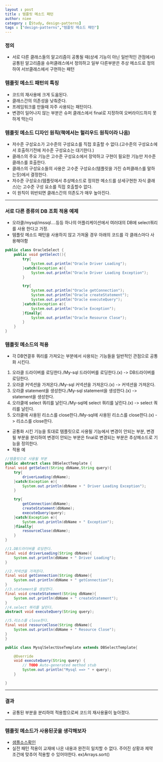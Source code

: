 ```yaml
---
layout : post
title : 템플릿 메소드 패턴
author: niee
category : [Study, design-patterns]
tags : ["design-patterns","템플릿 메소드 패턴"]
---
```


### 정의
- 서로 다른 클래스들의 알고리즘이 공통될 때(상세 기능이 아닌 일반적인 관점에서)  공통된 알고리즘을 슈퍼클래스에서 정의하고 일부 다른부분은 추상 메소드로 정의하여 서브클래스에서 구현하는 패턴

### 템플릿 메소드 패턴의 특징
- 코드의 재사용에 크게 도움된다.
- 클래스간의 의존성을 낮춰준다.
- 프레임워크를 만들때 자주 사용되는 패턴이다.
- 변경이 일어나지 않는 부분은 슈퍼 클래스에서 final로 지정하여 오버라이드하지 못하게 막는다

### 템플릿 메소드 디자인 원칙(책에서는 헐리우드 원칙이라 나옴)
- 저수준 구성요소가 고수준의 구성요소를 직접 호출할 수 없다.(고수준의 구성요소에서 호출하기전에 저수준 구성요소는 대기한다.)
- 클래스의 주요 기능은 고수준 구성요소에서 장악하고 구현이 필요한 기능만 저수준 클래스를 호출한다.
- 클래스의 구성요소들의 사용은 고수준 구성요소(템플릿을 가진 슈퍼클래스를 말하는듯)에서 결정한다.
- 저수준 구성요소(템플릿에서 추상메소드로 정의한 메소드를 상세구현한 자식 클래스)는 고수준 구성 요소를 직접 호출할수 없다.
- 이 원칙이 위반되면 클래스간의 의존도가 매우 높아진다.

--------------------------

### 서로 다른 종류의 DB 조회 적용 예제
- 오라클/mysql/mssql....등등 하나의 어플리케이션에서 여러대의 DB에 select쿼리를 사용 한다고 가정.
- 템플릿 메소드 패턴을 사용하지 않고 가져올 경우 아래의 코드를 각 클래스마다 사용해야함

```java
public class OracleSelect {
	public void getSelect(){
		try{
			System.out.println("Oracle Driver Loading");
		}catch(Exception e){
			System.out.println("Oracle Driver Loading Exception");
		}

		try{
			System.out.println("Oracle getConnection");
			System.out.println("Oracle createStatement");
			System.out.println("Oracle executeQuery");
		}catch(Exception e){
			System.out.println("Oracle Exception");
		}finally{
			System.out.println("Oracle Resource Close");
		}
	}
}
```

### 템플릿 메소드의 적용
- 각 DB연결후 쿼리를 가져오는 부분에서 사용되는 기능들을 일반적인 관점으로 공통화 시킨다.
 1. 오라클 드라이버를 로딩한다./My-sql 드라이버를 로딩한다.(x) -> DB드라이버를 로딩한다.
 2. 오라클 커넥션을 가져온다./My-sql 커넥션을 가져온다.(x) -> 커넥션을 가져온다.
 3. 오라클 statement을 생성한다./My-sql statement을 생성한다.(x) -> statement을 생성한다.
 4. 오라클에 select 쿼리를 날린다./My-sql에 select 쿼리를 날린다.(x) -> select 쿼리를 날린다.
 5. 오라클에 사용된 리소스를 close한다./My-sql에 사용된 리소스를 close한다.(x) -> 리소스를 close한다.
- 공통화 시킨 기능을 토대로 템플릿으로 사용될 기능에서 변경이 안되는 부분, 변경될 부분을 분리하여 변경이 안되는 부분은 final로 변경되는 부분은 추상메소드로 기능을 정의한다.
- 적용 예

```java
//템플릿으로 사용될 부분
public abstract class DBSelectTemplate {
final void getSelect(String dbName,String query){
	try{
		driverLoading(dbName);
	}catch(Exception e){
		System.out.println(dbName + " Driver Loading Exception");
	}

	try{
		getConnection(dbName);
		createStatement(dbName);
		executeQuery(query);
	}catch(Exception e){
		System.out.println(dbName + " Exception");
	}finally{
		resourceClose(dbName);
	}
}

//1.DB드라이버를 로딩한다.
final void driverLoading(String dbName){
	System.out.println(dbName + " Driver Loading");
}

//2.커넥션을 가져온다.
final void getConnection(String dbName){
	System.out.println(dbName + " getConnection");
}
//3.statement을 생성한다.
final void createStatement(String dbName){
	System.out.println(dbName + " createStatement");
}
//4.select 쿼리를 날린다.
abstract void executeQuery(String query);

//5.리소스를 close한다.
final void resourceClose(String dbName){
	System.out.println(dbName + " Resource Close");
}
}
```

```java
public class MysqlSelectUseTemplate extends DBSelectTemplate{

	@Override
	void executeQuery(String query) {
		// TODO Auto-generated method stub
		System.out.println("Mysql ==> " + query);
	}

}
```

----------------------------------

### 결과
- 공통된 부분을 분리하여 적용함으로써 코드의 재사용율이 높아졌다.

----------------------------------

### 템플릿 메소드가 사용된곳을 생각해보자
- [샘플소스확인](https://github.com/KWSStudy/DesignPartterns/tree/master/src/com/kws/template)
- 실전 패턴 적용이 교재에 나온 내용과 완전히 일치할 수 없다. 주어진 상황과 제약 조건에 맞추어 적용할 수 있어야한다. ex)Arrays.sort()
